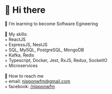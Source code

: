 <h1>👋 Hi there</h1>
👀 I’m learning to become Software Egineering<br><br>
📜 My skills:<br>
+ ReactJS<br>
+ ExpressJS, NestJS<br>
+ SQL, MySQL, PostgreSQL, MongoDB<br>
+ Kafka, Redis<br>
+ Typescript, Docker, Jest, RxJS, Redux, SocketIO<br>
+ Microservices<br><br>
🌈 How to reach me <br>
+ email: <a href="#">nipponwfm@gmail.com</a><br>
+ facebook: <a href="https://www.facebook.com/nipponwfm">/nipponwfm</a><br>
<!---
nipponwfm/nipponwfm is a ✨ special ✨ repository because its `README.md` (this file) appears on your GitHub profile.
You can click the Preview link to take a look at your changes.
--->
